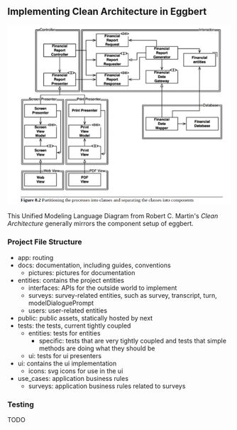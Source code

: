 ## Implementing Clean Architecture in Eggbert

![Good pic for understanding clean architecture in eggbert](/docs/pictures/ocp%20split.png)

This Unified Modeling Language Diagram from Robert C. Martin's _Clean Architecture_ generally mirrors the component setup of eggbert.

### Project File Structure

- app: routing
- docs: documentation, including guides, conventions
  - pictures: pictures for documentation
- entities: contains the project entities
  - interfaces: APIs for the outside world to implement
  - surveys: survey-related entities, such as survey, transcript, turn, modelDialoguePrompt
  - users: user-related entities
- public: public assets, statically hosted by next
- tests: the tests, current tightly coupled
  - entities: tests for entities
    - specific: tests that are very tightly coupled and tests that simple methods are doing what they should be
  - ui: tests for ui presenters
- ui: contains the ui implementation
  - icons: svg icons for use in the ui
- use_cases: application business rules
  - surveys: application business rules related to surveys

### Testing

TODO
